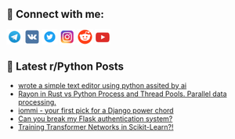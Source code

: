 ## 🔎 Connect with me:
[<img src="https://github.com/bullbesh/bullbesh/blob/main/images/Telegram.png" width="32" height="32" />](https://t.me/bullbesh)
[<img src="https://github.com/bullbesh/bullbesh/blob/main/images/VK.png" width="32" height="32" />](https://vk.com/bullbesh)
[<img src="https://github.com/bullbesh/bullbesh/blob/main/images/Twitter.png" width="32" height="32" />](https://twitter.com/bullbesh1)
[<img src="https://github.com/bullbesh/bullbesh/blob/main/images/Instagram.png" width="32" height="32" />](https://www.instagram.com/bullbesh)
[<img src="https://github.com/bullbesh/bullbesh/blob/main/images/Reddit.png" width="32" height="32" />](https://www.reddit.com/user/bullbesh)
[<img src="https://github.com/bullbesh/bullbesh/blob/main/images/YouTube.png" width="32" height="32" />](https://www.youtube.com/channel/UCtfjRs6uzgq5mfm8S06WTcg)

## 📕 Latest r/Python Posts
<!-- BLOG-POST-LIST:START -->
- [wrote a simple text editor using python assited by ai](https://www.reddit.com/r/Python/comments/11n27iu/wrote_a_simple_text_editor_using_python_assited/)
- [Rayon in Rust vs Python Process and Thread Pools. Parallel data processing.](https://www.reddit.com/r/Python/comments/11n12ep/rayon_in_rust_vs_python_process_and_thread_pools/)
- [iommi - your first pick for a Django power chord](https://www.reddit.com/r/Python/comments/11n0cha/iommi_your_first_pick_for_a_django_power_chord/)
- [Can you break my Flask authentication system?](https://www.reddit.com/r/Python/comments/11n082u/can_you_break_my_flask_authentication_system/)
- [Training Transformer Networks in Scikit-Learn?!](https://www.reddit.com/r/Python/comments/11mzd3p/training_transformer_networks_in_scikitlearn/)
<!-- BLOG-POST-LIST:END -->
